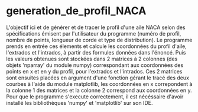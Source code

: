 # generation_de_profil_NACA
L'objectif ici et de générer et de tracer le profil d'une aile NACA selon des spécifications émisent par l'utilisateur du programme (numéro de profil, nombre de points, longueur de corde et type de distribution). 
Le programme prends en entrée ces élements et calcule les coordonnées du profil d'aile, l'extrados et l'intrados, à partir des formules données dans l'énoncé. Puis les valeurs obtenues sont stockées dans 2 matrices à 2 colonnes (des objets 'nparray' du module numpy) correspondant aux coordonnées des points en x et en y du profil, pour l'extrados et l'intrados. Ces 2 matrices sont ensuites placées en argument d'une fonction gérant le tracé des deux courbes à l'aide du module matplotlib, les coordonnées en x correpondent à la colonne 1 des matrices et la colonne 2 correspond aux coordonnées en y.
Pour que le programme s'execute correctement, il est nécéssaire d'avoir installé les bibliothèques 'numpy' et 'matplotlib' sur son IDE. 

